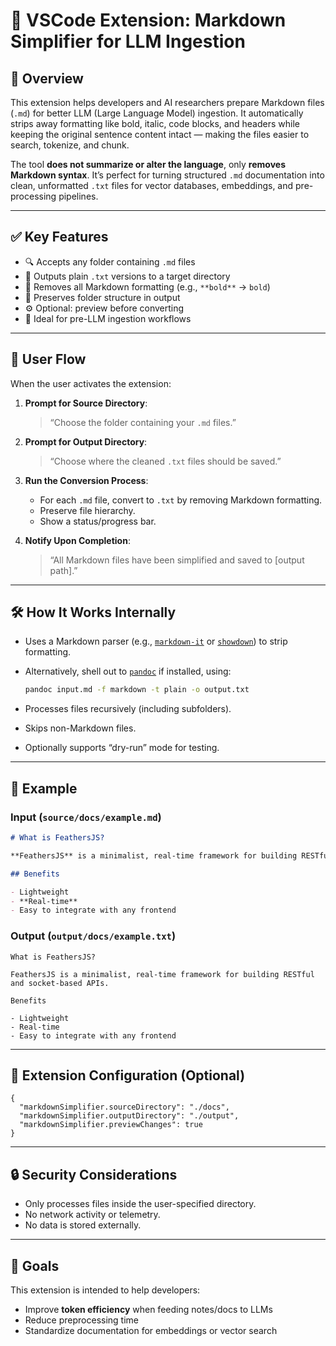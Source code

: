 # 🧠 VSCode Extension: Markdown Simplifier for LLM Ingestion

## 📌 Overview

This extension helps developers and AI researchers prepare Markdown files (`.md`) for better LLM (Large Language Model) ingestion. It automatically strips away formatting like bold, italic, code blocks, and headers while keeping the original sentence content intact — making the files easier to search, tokenize, and chunk.

The tool **does not summarize or alter the language**, only **removes Markdown syntax**. It’s perfect for turning structured `.md` documentation into clean, unformatted `.txt` files for vector databases, embeddings, and pre-processing pipelines.

---

## ✅ Key Features

- 🔍 Accepts any folder containing `.md` files
- 📁 Outputs plain `.txt` versions to a target directory
- 🧹 Removes all Markdown formatting (e.g., `**bold**` → `bold`)
- 🔄 Preserves folder structure in output
- ⚙️ Optional: preview before converting
- 🧠 Ideal for pre-LLM ingestion workflows

---

## 🧭 User Flow

When the user activates the extension:

1. **Prompt for Source Directory**:  
   > “Choose the folder containing your `.md` files.”

2. **Prompt for Output Directory**:  
   > “Choose where the cleaned `.txt` files should be saved.”

3. **Run the Conversion Process**:
   - For each `.md` file, convert to `.txt` by removing Markdown formatting.
   - Preserve file hierarchy.
   - Show a status/progress bar.

4. **Notify Upon Completion**:  
   > “All Markdown files have been simplified and saved to [output path].”

---

## 🛠️ How It Works Internally

- Uses a Markdown parser (e.g., [`markdown-it`](https://github.com/markdown-it/markdown-it) or [`showdown`](https://github.com/showdownjs/showdown)) to strip formatting.
- Alternatively, shell out to [`pandoc`](https://pandoc.org) if installed, using:
  ```bash
  pandoc input.md -f markdown -t plain -o output.txt
  ```

- Processes files recursively (including subfolders).
- Skips non-Markdown files.
- Optionally supports “dry-run” mode for testing.

---

## 📂 Example

### Input (`source/docs/example.md`)

```markdown
# What is FeathersJS?

**FeathersJS** is a minimalist, real-time framework for building RESTful and socket-based APIs.

## Benefits

- Lightweight
- **Real-time**
- Easy to integrate with any frontend
```

### Output (`output/docs/example.txt`)

```
What is FeathersJS?

FeathersJS is a minimalist, real-time framework for building RESTful and socket-based APIs.

Benefits

- Lightweight
- Real-time
- Easy to integrate with any frontend
```

---

## 🧩 Extension Configuration (Optional)

```jsonc
{
  "markdownSimplifier.sourceDirectory": "./docs",
  "markdownSimplifier.outputDirectory": "./output",
  "markdownSimplifier.previewChanges": true
}
```

---

## 🔒 Security Considerations

- Only processes files inside the user-specified directory.
- No network activity or telemetry.
- No data is stored externally.

---

## 🏁 Goals

This extension is intended to help developers:
- Improve **token efficiency** when feeding notes/docs to LLMs
- Reduce preprocessing time
- Standardize documentation for embeddings or vector search
